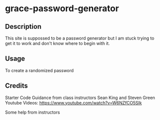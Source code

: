 # grace-password-generator
## Description

This site is suppossed to be a password generator but I am stuck trying to get it to work and don't know where to begin with it. 



## Usage

To create a randomized password

## Credits

Starter Code
Guidance from class instructors Sean King and Steven Green
Youtube Videos:
https://www.youtube.com/watch?v=W6NZfCO5SIk

Some help from instructors
